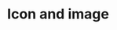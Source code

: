 ---
title: Icon and image
eleventyNavigation:
  key: shortcutsIconImageEN
  title: Icon and image
  locale: en
  parent: shortcutsEN
  order: 7
permalink: false
layout: 'layouts/base.njk'
---